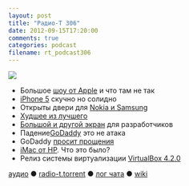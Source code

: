 ```yaml
---
layout: post
title: "Радио-Т 306"
date: 2012-09-15T17:20:00
comments: true
categories: podcast
filename: rt_podcast306
---
```

![](https://radio-t.com/images/radio-t/rt306.jpg)

* Большое [шоу от Apple](http://mashable.com/2012/09/12/apple-iphone-5-event-recap/) и что там не так
* [iPhone 5](http://www.wired.com/gadgetlab/2012/09/the-iphone-5-is-boring-and-amazing/) скучно но солидно
* Открыты двери для [Nokia и Samsung](http://reviews.cnet.com/8301-19512_7-57511658-233/iphone-5-opens-the-door-for-nokia-samsung/)
* [Худшее из лучшего](http://www.fastcodesign.com/1670778/the-3-worst-design-details-from-apples-iphone-5-event)
* [Большой и другой экран](http://thenextweb.com/apple/2012/09/13/developers-say-iphone-5s-larger-screen-poses-challenges-especially-without-device-test-ap) для разработчиков
* Падение[GoDaddy](http://www.zdnet.com/go-daddy-claims-internal-problems-not-an-attack-took-it-down-7000004066/) это не атака
* GoDaddy [просит прощения](http://www.pcworld.com/article/262317/godaddy_apologizes_for_outage_with_30_discounts.html)
* [iMac от HP](http://www.geekwire.com/2012/hp-device-imac/). Что это было?
* Релиз системы виртуализации [VirtualBox 4.2.0](http://www.opennet.ru/opennews/art.shtml?num=34830)

[аудио](http://cdn.radio-t.com/rt_podcast306.mp3) ● [radio-t.torrent](http://cdn.radio-t.com/torrents/rt_podcast306.mp3.torrent) ● [лог чата](http://chat.radio-t.com/logs/radio-t-306.html) ● [wiki](http://wiki.radio-t.com/%D0%92%D1%8B%D0%BF%D1%83%D1%81%D0%BA_306)<audio src="http://cdn.radio-t.com/rt_podcast306.mp3" preload="none"></audio>

